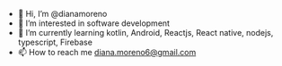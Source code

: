 - 👋 Hi, I’m @dianamoreno
- 👀 I’m interested in software development
- 🌱 I’m currently learning kotlin, Android, Reactjs, React native, nodejs, typescript, Firebase
- 📫 How to reach me diana.moreno6@gmail.com

<!---
dianamoreno/dianamoreno is a ✨ special ✨ repository because its `README.md` (this file) appears on your GitHub profile.
You can click the Preview link to take a look at your changes.
--->
